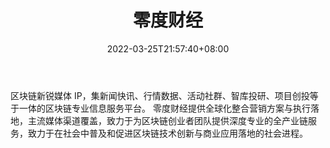 ﻿---
weight: 
title: "零度财经"
description: "区块链新锐媒体 IP，集新闻快讯、行情数据、活动社群、智库投研、项目创投等于一体的区块链专业信息服务平台"
date: 2022-03-25T21:57:40+08:00
lastmod: 2022-03-25T16:45:40+08:00
draft: false
authors: ["Metabd"]
featuredImage: "lingducaijing.png"
link: ""
tags: ["元宇宙资讯","零度财经"]
categories: ["navigation"]
navigation: ["元宇宙资讯"]
lightgallery: true
toc: true
pinned: false
recommend: false
recommend1: false
---
区块链新锐媒体 IP，集新闻快讯、行情数据、活动社群、智库投研、项目创投等于一体的区块链专业信息服务平台。
零度财经提供全球化整合营销方案与执行落地，主流媒体渠道覆盖，致力于为区块链创业者团队提供深度专业的全产业链服务，致力于在社会中普及和促进区块链技术创新与商业应用落地的社会进程。
